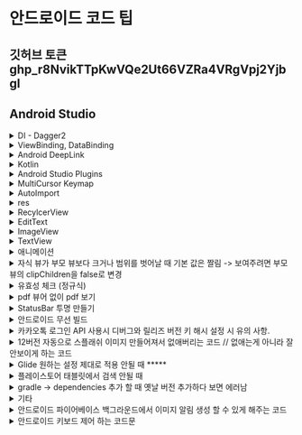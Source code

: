 # 안드로이드 코드 팁

## 깃허브 토큰 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

## Android Studio

<details>
<summary>DI - Dagger2</summary>

## https://kotlinworld.com/111

</details>

<details>
<summary>ViewBinding, DataBinding</summary>

### ViewBinding


## java

```java

Activity

public ActivityMainBinding binding;

@Override
    protected void onCreate(Bundle savedInstanceState) {
        super.onCreate(savedInstanceState);
        binding = ActivityMainBinding.inflate(getLayoutInflater());
        setContentView(binding.getRoot());
    }


Fragment

public FragmentMylistBinding binding;

@Nullable
    @Override
    public View onCreateView(@NonNull LayoutInflater inflater, @Nullable ViewGroup container, @Nullable Bundle savedInstanceState) {
        binding = FragmentMylistBinding.inflate(inflater);
//        return super.onCreateView(inflater, container, savedInstanceState);
        return binding.getRoot();
    }


Adapter

RecyclerPrditemBinding binding;

 @NonNull
    @Override
    public RecyclerView.ViewHolder onCreateViewHolder(@NonNull ViewGroup viewGroup, int i) {
        binding = RecyclerPrditemBinding.inflate(LayoutInflater.from(viewGroup.getContext()), viewGroup, false);
        return new likeViewHolder(binding);
    }


  class likeViewHolder extends RecyclerView.ViewHolder {

        RecyclerPrditemBinding binding;

        public likeViewHolder(@NonNull RecyclerPrditemBinding binding) {
            super(binding.getRoot());
            this.binding = binding;
        }
    }



@Override
    public void onBindViewHolder(@NonNull RecyclerView.ViewHolder viewHolder, @SuppressLint("RecyclerView") int position) {

        if (viewHolder instanceof categoryViewHolder) {

            /** viewBinding 이후에 onBindViewHolder에서 UI관련 작업할 때 유의사항 */

            binding = ((categoryViewHolder) viewHolder).binding; // 이 작업을 해주거나
            ((likeViewHolder) viewHolder).binding.getRoot().setBackgroundColor(context.getResources().getColor(R.color.category_select)); // 캐스팅을 한번 해줘야 잘 작동된다..

            

            }
        }

```

## kotlin

``` java

Activity 

private lateinit var binding: ActivityMainBinding

override fun onCreate(savedInstanceState: Bundle?) {
        super.onCreate(savedInstanceState)

        /** viewBinding*/
        binding = ActivityMainBinding.inflate(layoutInflater)
        setContentView(binding!!.root)

        Init()
    }

Fragment

    lateinit var binding: FragmentPrdlistBinding

 override fun onCreateView(
        inflater: LayoutInflater, container: ViewGroup?,
        savedInstanceState: Bundle?
    ): View? {

        binding = DataBindingUtil.inflate(inflater, R.layout.fragment_prdlist, container, false)

  return binding.root
    }


Adapter

 inner class MyViewHolder(private val binding: RecyclerMyitemBinding) :
        RecyclerView.ViewHolder(binding.root) {
        fun bind(mylike: MyLike) {
            binding.mylike = mylike

            Glide.with(context).load(currentList[position].PRODUCT_IMAGE)
                .placeholder(R.mipmap.ic_launcher).error(R.mipmap.ic_launcher)
                .diskCacheStrategy(DiskCacheStrategy.ALL).centerCrop().into(binding.img)

            myLikeRepository = context?.let { MyLikeRepository(it) }!!
            myViewModel = myLikeRepository?.let { MyViewModel.getInstance(myLikeRepository) }!!
        }

        init {
            binding.imgLike.setOnClickListener(View.OnClickListener { view ->
//                binding.root.setOnClickListener(View.OnClickListener { view ->
                L.d(" click : $position")
                CustomToast(position = position)
            })
        }
    }

    override fun onCreateViewHolder(parent: ViewGroup, viewType: Int): MyViewHolder {
//        return MyViewHolder(_root_ide_package_.com.ojt.sampleappkotlin.databinding.RecyclerMyitemBinding.inflate(LayoutInflater.from(parent.context),parent,false))
        val binding =
            RecyclerMyitemBinding.inflate(LayoutInflater.from(parent.context), parent, false)
        context = parent.context
        return MyViewHolder(binding)
    }

```
## DataBinding

### kotlin

```java

/** dataBinding*/

Activity

private lateinit var binding: ActivityMainBinding
lateinit var topLabelViewModel: ToplabelViewModel

    private fun Init() {
        binding = DataBindingUtil.setContentView(this, R.layout.activity_main)
        topLabelViewModel = ViewModelProvider(this).get(ToplabelViewModel::class.java)

        binding.topLabelViewModel = topLabelViewModel
        binding.lifecycleOwner = this
    }

class ToplabelViewModel : ViewModel() {

    protected val TAG = this.javaClass.simpleName

    val _titleTxt = MutableLiveData<String>()   //MutableLiveData : 값의 get/set 모두를 할 수 있다.
    val titleTxt : LiveData<String> get()=_titleTxt //LiveData : 값의 get()만을 할 수 있다.

    init {
        _titleTxt.setValue("상품 리스트")
    }

    fun TitleChange(str: String) {
        _titleTxt.setValue(str)
        //_titleTxt.value=str
        //MutableLiveData를 setValue 해주면 UI의 적용 됨.
        //setValue or value 는 동기처리 postValue()는 비동기처리
    }
}

Layout

최상단을 layout으로 감싼 후 데이터 선언

<?xml version="1.0" encoding="utf-8"?>
<layout xmlns:android="http://schemas.android.com/apk/res/android"
    xmlns:app="http://schemas.android.com/apk/res-auto"
    xmlns:tools="http://schemas.android.com/tools">

<data>

<import type="android.view.View" />
<import type="android.text.TextUtils" />

<variable
    name="topLabelViewModel"
    type="com.ojt.sampleappkotlin.viewmodel.ToplabelViewModel" />

<variable
    name="activity"
    type="com.danawa.estimate.kotlin.ui.activity.WriteActivity" />      //Activity도 등록하면 함수를 편하게 사용 가능하다.

</data>


<TextView
        android:id="@+id/txtTopLabel"
        android:layout_width="wrap_content"
        android:layout_height="wrap_content"
        android:text="@{topLabelViewModel.titleTxt}"
        android:textSize="30dp"
        app:layout_constraintEnd_toEndOf="parent"
        app:layout_constraintStart_toStartOf="parent"
        app:layout_constraintTop_toTopOf="parent" />


   <ImageView
            android:id="@+id/imgSearch"
            android:layout_width="20dp"
            android:layout_height="20dp"
            android:layout_marginEnd="15dp"
            android:src="@drawable/ic_search"
            android:visibility="@{topLabelViewModel.titleTxt.equalsIgnoreCase(`즐겨찾기`)==true?View.VISIBLE:View.GONE,default=gone}"
            app:layout_constraintBottom_toBottomOf="@+id/txtTopLabel"
            app:layout_constraintEnd_toEndOf="parent"
            app:layout_constraintTop_toTopOf="@+id/txtTopLabel" />


</layout>

RecyclerView
//Adapter 선언 후 @BindingAdapter 를 사용하면 xml에서 binding해줄 수 있다.

object MyBindingAdapter {
    @BindingAdapter("categoryItems")
    @JvmStatic
    fun categorySetItem(
        recyclerView: RecyclerView,
        categoryList: LiveData<ArrayList<Category>>
    ) {
        if (recyclerView.adapter == null) {
            val adapter = CategoryAdapter()
            recyclerView.adapter = adapter
        }

        categoryList?.let {
            val myAdapter = recyclerView.adapter as CategoryAdapter
//            Log.d("categorySetItem", it.value.toString())
            Log.d("categorySetItem", it.value?.size.toString())
            myAdapter.submitList(it.value)
            myAdapter.notifyDataSetChanged()
        }
    }

    @BindingAdapter("prdItems")
    @JvmStatic
    fun prdSetItems(recyclerView: RecyclerView, prdList: LiveData<ArrayList<Products>>) {
        if (recyclerView.adapter == null) {
            val adapter = ProductAdapter()
            recyclerView.adapter = adapter
        }

        prdList?.let {
            val myAdapter = recyclerView.adapter as ProductAdapter
//            Log.d("prdSetItems", it.value.toString())
            Log.d("prdSetItems", it.value?.size.toString())
            myAdapter.submitList(it.value)
            myAdapter.notifyDataSetChanged()
        }
    }


    @BindingAdapter("myItems")
    @JvmStatic
    fun mySetItem(recyclerView: RecyclerView, myList: LiveData<ArrayList<MyLike>>) {
        if (recyclerView.adapter == null) {
            val adapter = MyAdapter()
            recyclerView.adapter = adapter
        }

        myList?.let {
            val myAdapter = recyclerView.adapter as MyAdapter
//            Log.d("mySetItem", it.value.toString())
            Log.d("mySetItem", it.value?.size.toString())
            myAdapter.submitList(it.value)
            myAdapter.notifyDataSetChanged()
        }
    }


}




/** dataBinding*/

```

</details>

<details>
<summary>Android DeepLink </summary>

### 앱링크

1. Android Manifest추가
   
```java

    <activity>
    <intent-filter android:autoVerify="true">
        <action android:name="android.intent.action.VIEW" />
        <category android:name="android.intent.category.DEFAULT" />
        <category android:name="android.intent.category.BROWSABLE" />
        <!-- <data android:scheme="http" android:host="zzzwww3.dothome.co.kr" /> -->
        <!-- <data android:scheme="https" android:host="zzzwww3.dothome.co.kr" /> -->
        <data android:scheme="test_scheme" android:host="zzzwww3.dothome.co.kr" />
        // scheme에 http나 https로 해야 앱링크... 아직 성공한 적 없음 
    </intent-filter>
    </activity>
```

2. 서버 root 경로에 assetlinks.json 파일 추가

        [
        {
        "relation": ["delegate_permission/common.handle_all_urls"],
        "target": {
            "namespace": "android_app",
            "package_name": "com.sktelecom.Danawa.Main.admin",
            "sha256_cert_fingerprints": ["B8:44:D9:CD:3F:AA:BD:A9:88:45:68:55:E6:A1:62:37:F3:9B:C9:CD:3B:F2:40:74:9F:1D:07:75:B8:D2:AD:5E"]
                    }       
        }
        ]

    sha256 확인방법 
    1. https://singo112ok.tistory.com/49
    2. Android Studio Build -> Generate Signed Bundle or APK -> Keystore 생성 후 빌드 후 생성된 key.keystore 경로 이동 후 cmd에 keytool -list -v -keystore my-release-key.keystore

3. 웹 사이트 주소가 아닌 ```<a href="test_scheme://zzzwww3.dothome.co.kr"></a>```로 해야 작동함.


4. 안드로이드 11의 "패키지 공개 상태 변경사항 정리

    https://tech.buzzvil.com/blog/tech-blog-package-visibility-in-android-11/

</details>


<details>
<summary>Kotlin </summary>


### 코틀린의 모든 타입은 기본적으로 널이 될 수 없는 타입이다.


1. 세미콜론을 붙이지 않아도 된다.
2. 변수 선언시 파스칼, 카멜 표기법을 권장한다.
   
        파스칼 표기법 : ClassName
        카멜 표기법 : className

3. 변수 선언 방법

        var : 일반적으로 통용되는 변수. 언제든지 읽기 쓰기가 가능함.
        val : 선언시에만 초기화 가능. 중간에 값을 변경할 수 없음.
        ex) runtime시 변경되지 말아야 할 값은 안전하게 val로 선언하는 것이 좋다.
        변수는 선언 위치에 따라 두가지 이름으로 부른다.
        클래스에 선언된 변수 : Property(속성)
        이 외의 Scope 내에 선언된 변수 : Local Variable (로컬변수)

4. 자료형

```kotlin
fun main() {
    var intValue:Int = 1234
    var longValue:Long = 1234L //L을 붙여 더 큰 메모리를 사용하는 정수임을 표시
    var intValueByHex:Int = 0x1af //16진수
    var intValueByBin:Int = 0b //2진수 (binary 약자)
    //코틀린은 8진수 표기는 지원하지 않는다.
    
    var doubleValue:Double = 123.5 //실수는 소수점을 포함해 숫자를 쓰거나
    var doubleValueWithExp:Double = 123.5e10 //필요시 지수 표기법을 추가한다.
    var floatValue:Float = 123.5f //Float는 f를 붙인다.

    var charValue:Char = 'a'
    var koreanCharValue:Char = '가'
    var stringValue = "one line string test"
    var multiLineStringValue = """multiline
    string
    test"""
    
    var booleanValue:Boolean = true


    var a: Int = 54321
    var b: Long = a.toLong() //int를 long형으로 변환


    var intArr = arrayOf(1,2,3,4,5) //int 배열
    var nullArr = arrayOfNulls<Int>(5) //비어있는 5크기의 배열
    
    int Arr[2] = 8 //index2에 8값 할당

    var a = 1234 //int
    var b = 1234L //long
    
    var c = 12.45 //Double
    var d = 12.45f //float
    
    var e = 0xABCD //16진수
    var f = 0b0101010 //2진수
    
    var g = true //boolean
    var h = 'C' //Char

}

```

5. 함수

```kotlin

/** a,b,c를 더해서 나오는 값이 Int이므로 fun add(a: Int, b: Int, c:Int): Int 맨 마지막 반환형 Int 선언.
반환값이 없다면 생략해도 된다. */

fun main() {
	println(add(5, 6, 7))
}
 
fun add(a: Int, b: Int, c:Int): Int {
    return a + b + c
    //리턴 발생 시 함수 중간이더라도 함수 종료
}


```



###  물음표(?)의 사용

    코틀린은 널이 될 수 있는 타입을 명시적으로 지원한다.
    타입 옆에 물음표(?)를 표시한다.
    null이 들어올 수 있는 경우에 붙여줌
    var notNull:Int = null	//오류
    var notNull:Int? = null	//정상

### 느낌표 두개(!!)의 사용

    null값이 절대 들어오면 안되는 경우에 붙여줌
    NULL이 될 수 있는 타입의 변수이지만, 현재 NULL이 아님을 주장할 수 있다.
    느낌표 2개(!!)를 변수 뒤에 붙인다.
    이 표시를 통해 null이 될 수 없는 변수에 null이 될 수 있는 타입을 주입할 수 있다.
    var notNull:Int = 0		//기본값은 null허용x
    var okNull:Int? = 10	//null이 들어올 수 있음을 의미
    notNull = okNull!!		//ofNull은 null을 허용한 상태이기 때문에 !!로 처리해야 오류없이 실행됨
    //그러나 위의 코드에서 okNull에 null값이 들어가면 오류가 발생함

### ex)
    // var a:Int = null -> error
    var a:Int? = null 
    var b:Int? = 10
    // var c:Int = b  -> error 
    var c:Int = b!!

### 안전한 호출 연산자 ?.

    (?.)은 null 검사와 메서드 호출을 한 번의 연산으로 수행한다.
    foo?.bar()
    foo가 null이면 bar() 메서드 호출이 무시되고 null이 결과 값이 된다.
    foo가 null이 아니면 bar() 메서드를 정상 실행하고 결과값을 얻어온다.

### 엘비스 연산자 ?:

    null 대신 사용할 디폴트 값을 지정할 때 편리한 연산자
    fun foo(s: String?) {
        val t: String = s ?: ""
    }
    s가 null이면 ""(빈 문자열)을 t에 넣고
    s가 null이 아니면 t에 s를 넣는다.

### 안전한 캐스트 as?

    자바 타입 캐스트와 마찬가지로 대상 값을 as로 지정한 타입으로 바꿀 수 없다면 ClassCastException이 발생한다.
    그래서 자바에서는 보통 is를 통해 미리 as로 변환 가능한 타입인지 검사해 봄
    as? 연산자는 어떤 값을 지정한 타입으로 캐스트하고, 변환할 수 없으면 null을 반환한다.
    foo as? Type
    foo is Type이면 foo는 Type으로 변환하고
    foo !is Type이면 null을 반환한다.


### let 함수

    let 함수를 안전한 호출 연산자와 함께 사용하면 원하는 식을 평가해서 결과가 널인지 검사한 다음에 그 결과를 변수에 넣는 작업을 간단한 식을 사용해 한꺼번에 처리할 수 있다.

    fun sendEmailTo(email: String) {
        println("Sending email to $email")
    }

    fun main(args: Array<String>) {
        var email: String? = "yole@example.com"
    //    sendEmailTo(email) -> error
        email?.let { sendEmailTo(it) }
    }


### open 

    자바에서는 클래스에 final이 붙지 않으면 모두 다른 클래스에서 상속이 가능합니다.
    하지만 코틀린에서의 클래스와 메서드는 기본적으로 final입니다.
    따라서 어떤 클래스의 상속을 허용하려면 해당 클래스 앞에 open 변경자를 붙여야 합니다. 그와 더불어 오버라이드를 허용하고 싶은 메서드나 프로퍼티의 앞에도 open 변경자를 붙여야 합니다.

```kotlin 
abstract class Animal {

    // 추상 메서드는 반드시 override 해야 함
    abstract fun bark()

    // 이 메서드는 하위 클래스에서 선택적으로 override 할 수 있다. (하거나 안하거나 자유)
    open fun running() {
        println("animal running!")
    }
}

class Dog() : Animal() {

    override fun bark() {
        println("멍멍")
    }

    // 이 메서드는 override 하거나 하지 않거나 자유.
    override fun running() {
        println("dog's running!")
    }
}    
```

### 나중에 초기화할 프로퍼티

    코틀린에서 클래스 안의 널이 될 수 없는 프로퍼티를 생성자 안에서 초기화하지 않고 특별한 메서드 안에서 초기화할 수 없다. 
    코틀린에서는 일반적으로 생성자에서 모든 프로퍼티를 초기화해야 한다.
    게다가 프로퍼티 타입이 널이 될 수 없는 타입이라면 반드시 널이 아닌 값으로 그 포로퍼티를 초기화해야 한다. 
    그런 초기화 값을 제공할 수 없으면 널이 될 수 있는 타입을 사용할 수 밖에 없는데, 이러면 모든 접근에 대해 널 검사를 넣거나 !! 연산자를 써야한다.
    
    lateinit 변경자: 프로퍼티를 나중에 초기화
    나중에 초기화하는 프로퍼티는 항상 var여야 한다. 
    val 프로퍼티는 final 필드로 컴파일되며, 생성자 안에서 반드시 초기화해야 한다.

    널이 될 수 있는 타입 확장: isNullOrEmpty(), isNullOrBlank

    타입 파라미터의 널 가능성
    타입 파라미터 T를 클래스나 함수 안에서 타입 이름으로 사용하면 이름 끝에 물음표가 없더라도 T가 널이 될 수 있는 타입이다. 
    t가 널이 될 수 있으므로 안전한 호출(?.)을 써야만 한다.


### LiveData?

    LiveData는 RxJava와 같은 observable 형태로 사용하며, 안드로이드 Lifecycle에 따라 데이터를 관리한다.
    Activity, Fragment의 라이프 사이클을 따르기에 활동에 대한 처리를 알아서 관리해 준다.
    구글 문서를 참고하면 아래와 같은 장점을 확인할 수 있다.
    - LiveData는 observable 패턴을 사용하기에 데이터의 변화를 구독한 곳으로 통지하고, 업데이트한다.
    - 메모리 누수 없는 사용을 보장한다.
    - Lifecycle에 따라 LiveData의 이벤트를 제어한다.
    - 항상 최신 데이터를 유지한다.
    - 기기 회전이 일어나도 최신 데이터를 처리할 수 있도록 도와준다.(AAC-ViewModel과 함께 활용 시)
    - LiveData의 확장도 지원한다.

    MutableLiveData와 LiveData의 구분?
    MutableLiveData와 LiveData를 구분해서 사용하는 이유를 알아보자.

        MutableLiveData : 값의 get/set 모두를 할 수 있다.
        LiveData : 값의 get()만을 할 수 있다.


<img src="https://velog.velcdn.com/images%2Fsoyoung-dev%2Fpost%2Fe80b71be-be26-453d-a505-b7d2ee02bd3d%2Fimage.png" width="500px" height="300px">

   

    build.gradle -> android { 

    /*  viewBinding, dataBinding 같이 적용 불가 **/    
    buildFeatures {viewBinding = true}
    buildFeatures {dataBinding = true}

    }


    dataBinding -> dataclass package명 앞에 소문자 사용할 것 -> 대문자 에러남
    MVVM 패턴 적용
</details>

<details>
<summary>Android Studio Plugins </summary>

        CodeGlane
        이 플러그인은 코드 편집기 우측에 전체 미니맵을 표시해준다. 코드 편집기 사용을 용이하게 만들어주고 간편한 페이지 이동을 지원해주는 플러그인이다.

        Mario Progress Bar
        이 플러그인은 Android Studio 내의 모든 Progress Bar를 Mario Progress Bar 모양으로 바꿔준다.
        지루한 빌드와 인스톨 시간동안 Mario를 보면서 힐링하도록 하자.
        
        Stickode
        자동완성 도와주는 플러그인
</details>


<details>
<summary>MultiCursor Keymap </summary>

    Clone Caret Above
    Clone Caret Below
    Select All Occurrences
    Add Selection For Next Occurrence
    Unselect Occurrence
    단축키 생성해주면 가능

</details>

<details>
<summary>AutoImport </summary>
    Settings(Ctrl + Alt + S) -> Editor -> General -> Auto Import -> Java (Add unambiguous imports on the fly 체크)
</details>

<details>
<summary> res</summary>



```xml

<!-- style.xml 일괄 적용 -->

<?xml version="1.0" encoding="utf-8"?>
<resources>

    <!-- Custom font style 일괄적용 -->
    <style name="TextViewStyle" parent="@android:style/Widget.DeviceDefault.TextView">
        <item name="android:fontFamily">@font/applesdgothicneom</item>
    </style>

    <style name="ButtonStyle" parent="@android:style/Widget.DeviceDefault.Button.Borderless">
        <item name="android:fontFamily">@font/applesdgothicneoeb</item>
        <item name="android:textAllCaps">false</item>
    </style>

    <style name="EditTextStyle" parent="@android:style/Widget.DeviceDefault.EditText">
        <item name="android:fontFamily">@font/applesdgothicneom</item>
        <item name="android:textCursorDrawable">@color/MainText</item>
        <item name="android:textColor">@color/MainText</item>
        <item name="android:textColorHint">@color/disable</item>

    </style>

    <style name="RadioButtonStyle" parent="@android:style/Widget.DeviceDefault.CompoundButton.RadioButton">
        <item name="android:fontFamily">@font/applesdgothicneom</item>

    </style>

    <style name="CheckboxStyle" parent="@android:style/Widget.DeviceDefault.CompoundButton.CheckBox">
        <item name="android:fontFamily">@font/applesdgothicneom</item>

    </style>


</resources>



<!-- themes.xml -->


v31 부터 자동으로 스플래쉬 화면이 생성된다 -> 방지하기 위한 코드

<style>
 <!-- 자동 스플래쉬화면 막기 (눈속임) -->
        <item name="android:windowSplashScreenBackground">@color/white</item>
        <item name="android:windowSplashScreenAnimationDuration">10</item>
        <item name="android:windowSplashScreenAnimatedIcon">@drawable/drawable_none</item> // drawable resource file을 drawable_none 이름으로 생성하여 비워두면 된다.
</style>


View 커스텀 할 때 (CustomView)

attrs.xml 에 추가

<?xml version="1.0" encoding="utf-8"?>
<resources>
    <declare-styleable name="NewAttr">
        <attr name="strokeWidth" format="dimension" />
        <attr name="strokeColor" format="color" />
    </declare-styleable>
</resources>

xml 에 추가

  <CustomView
        android:layout_width="wrap_content"
        android:layout_height="wrap_content"
        app:strokeWidth="2dp"
        app:strokeColor="@android:color/black"/>

java 에 추가

public CustomView(@NonNull final Context context, @Nullable final AttributeSet attrs,
                  final int defStyleAttr) {
        super(context, attrs, defStyleAttr);
        initViews(context);
}


```

</details>


<details>
<summary>RecylcerView </summary>


```java 

// Aadapter 외부에서 ViewHolder 접근하기
((PrdAdapter.prdViewHolder) binding.prdRecycler.findViewHolderForAdapterPosition(position)).imgLike.setImageResource(R.drawable.star_on);
((ViewHolder) RecyclerView.findViewHolderForAdapterPosition(position)).접근하려는 View


//필터 적용한 리싸이클러뷰 만들기


public class LikeAdapter extends RecyclerView.Adapter implements Filterable {

    Context context;
    ArrayList<MyLike> likeList, filteredList; // 좋아요 리스트

    public LikeAdapter(ArrayList<MyLike> likeList, Context context) {
        this.likeList = likeList;
        this.filteredList = likeList;
        this.context = context;
    }

    @Override
    public Filter getFilter() {
        return new Filter() {
            @Override
            protected FilterResults performFiltering(CharSequence charSequence) {
                String charString = charSequence.toString();
                if (charString.isEmpty()) {
                    filteredList = likeList;
                } else {
                    ArrayList<MyLike> filteringList = new ArrayList<>();
                    for (MyLike name : likeList) {
                        if (name.getPRODUCT_TITLE().toLowerCase().contains(charString.toLowerCase())) { // charString이 좋아요 리스트의 상품 이름에 포함 될 때 
                            L.d("filter : " + charString.toLowerCase() + " // " + name.getPRODUCT_TITLE().toLowerCase());
                            filteringList.add(name);
                        }
                    }
                    filteredList = filteringList;
                }
                FilterResults filterResults = new FilterResults();
                filterResults.values = filteredList;
                return filterResults;
            }

            @Override
            protected void publishResults(CharSequence charSequence, FilterResults filterResults) {
                filteredList = (ArrayList<MyLike>) filterResults.values;
                notifyDataSetChanged();
                /** 좋아요 리스트가 있고 검색 할 때만 진동*/
                if (likeList.size() != 0) {
                    new FragmentMy().likeItemCheck(filteredList.size(), true);
                }
            }
        };
    }

    @Override
    public int getItemCount() {
        return filteredList.size();
    }

}

//화면에 보일 때 애니메이션 효과

@Override
  public void onViewAttachedToWindow(@NonNull RecyclerView.ViewHolder holder) {
      holder.itemView.setAnimation(new AnimationUtils().loadAnimation(context, R.anim.recycler_anim)); // 원하는 애니메이션 적용
      super.onViewAttachedToWindow(holder);
  }

//add item 할 때 
likeList.add(position,addObject); // 리스트에 특정 index에 Object 추가
myRecycler.getAdapter().notifyItemInserted(position);
myRecycler.getAdapter().notifyItemRangeChanged(position, likeList.size()); //notifyItemRangeChanged()안하면 뒤쪽 애들의 position이 업데이트 되지 않아서 밀리면서 꼬임
myRecycler.smoothScrollToPosition(position);
    
//kotlin MVVM databinding -> adapter(ListAdapter)에서 add item 할 때
val addList=currentList.toMutableList() // currentList 는 readOnly 직접적으로 수정하면 에러남.
addList.add(position,addObject)
submitList(addList) // mutableData를 submitList 해주면 notify알아서 해줌
//recyclerView scroll이 멈춰 있어서 추가 후 scroll 되게 해주는 코드
Handler().postDelayed({ // 딜레이 안주면 position이 0일 때 스크롤이 안되는 이슈 발생
    MyFragment.binding.myRecycler.smoothScrollToPosition(position)
}, 100)



// remove item 할 때 인덱스 에러 방지코드

likeList.remove(tempRemove); // 리스트에서 Object 지우기
myRecycler.getAdapter().notifyItemRemoved(position); // 지워진 인덱스 값
myRecycler.getAdapter().notifyItemRangeChanged(position, likeList.size());  //notifyItemRangeChanged()안하면 뒤쪽 애들의 position이 업데이트 되지 않아서 밀리면서 꼬임

//kotlin MVVM databinding -> adapter(ListAdapter)에서 remove item 할 때
val removeList=currentList.toMutableList() // currentList 는 readOnly 직접적으로 수정하면 에러남.
removeList.remove(tempRemove)
submitList(removeList) // mutableData를 submitList 해주면 notify알아서 해줌


// RecylcerView 모든 아이템이 그려진 후 

          ViewTreeObserver observer = recyclerView.getViewTreeObserver();
                        observer.addOnGlobalLayoutListener(new ViewTreeObserver.OnGlobalLayoutListener() {
                            @Override
                            public void onGlobalLayout() {
                                // 모든 아이템이 그려진 후의 시점에서 실행됩니다.

                                new Handler().postDelayed(new Runnable() {
                                    @Override
                                    public void run() {
                                        progressBar.setVisibility(View.GONE);
                                    }
                                }, 0);
                                // 이벤트 리스너를 해제합니다.
                                observer.removeOnGlobalLayoutListener(this);
                            }
                        });


// 리싸이클러뷰 화면 높이만큼 미리 생성 후 캐싱처리

    //   리싸이클러뷰 init 붙여줄때 추가해줄 것
      LinearLayoutManager lm = new LinearLayoutManager(getActivity()) {
            @Override
            protected int getExtraLayoutSpace(RecyclerView.State state) {
                return getResources().getDisplayMetrics().heightPixels;
            }
        };
        recyclerMain.setLayoutManager(lm);
        recyclerMain.setItemViewCacheSize(20);


// recyclerview 첫 아이템, 마지막 아이템만 패딩 줄때 recyclerview 자체에 top,bottom padding 주고 android:clipToPadding="false" 하면 깔끔.


//리싸이클러뷰 선택한 아이템만 색상 다르게
    // 초기값    selectedPosition = -1 설정 
    public void onBindViewHolder(@NonNull RecyclerView.ViewHolder holder, int position) { 안에 사용할 것

    // 선택 항목 강조
    if(selectedPosition == position) { //선택 사항
        GradientDrawable shape = new GradientDrawable();
        shape.setCornerRadius(10);
        shape.setColor(Color.parseColor(clientOptionList.get("BG_COLOR")));
        shape.setStroke(2, Color.parseColor(clientOptionList.get("BOTTOM_COLOR")));
        holder.itemView.setBackground(shape);
        GradientDrawable Rshape = new GradientDrawable();
        Rshape.setCornerRadius(50);
        Rshape.setColor(Color.parseColor(clientOptionList.get("BOTTOM_COLOR")));
        ((BookViewHolder) holder).num.setBackground(Rshape);
        ((BookViewHolder) holder).title.setTextColor(Color.parseColor(clientOptionList.get("BOTTOM_COLOR")));
        ((BookViewHolder) holder).content.setTextColor(Color.parseColor(clientOptionList.get("BOTTOM_COLOR")));
    } else {  //선택 안된것
        GradientDrawable shape = new GradientDrawable();
        //shape.setCornerRadius(holder.itemView.getWidth()/2);
        shape.setCornerRadius(10);
        shape.setColor(Color.parseColor(clientOptionList.get("BG_COLOR")));
        shape.setStroke(2, Color.parseColor(grayBorderColor));
        holder.itemView.setBackground(shape);
        GradientDrawable Rshape = new GradientDrawable();
        //shape.setCornerRadius(holder.itemView.getWidth()/2);
        Rshape.setCornerRadius(50);
        Rshape.setColor(Color.parseColor(grayBorderColor));
        ((BookViewHolder) holder).num.setTextColor(Color.parseColor(clientOptionList.get("BG_COLOR")));
        ((BookViewHolder) holder).num.setBackground(Rshape);
        ((BookViewHolder) holder).title.setTextColor(Color.parseColor(grayTxtColor));
        ((BookViewHolder) holder).content.setTextColor(Color.parseColor(grayTxtColor));
    }


    holder.itemView.setOnClickListener(new View.OnClickListener() {
        @Override
        public void onClick(View v) {
            selectedPosition = position;
            notifyDataSetChanged();
        }
    });
    }



// RecyclerView 에서 좌우 스크롤 할때마다 Indicator 이미지 수정

    detailRecycler.setOnScrollChangeListener(new View.OnScrollChangeListener() {
    @Override
    public void onScrollChange(View v, int scrollX, int scrollY, int oldScrollX, int oldScrollY) {
        //int idx = (int) ((detailRecycler.getScrollX()- pageWidth / 3) / pageWidth + 1);
        //detailRecycler.offsetChildrenHorizontal()
        float pageWidth = detailRecycler.getWidth();
        int idx = (int) ((detailRecycler.computeHorizontalScrollOffset() - pageWidth / 3) / pageWidth + 1);
        int position = (int) idx;
        for (int i = 0; i < DetailActivity.circleIndicatorWrap.getChildCount(); i++) {
            if (i == position) {
                if (DetailActivity.circleIndicatorWrap.getChildAt(i) instanceof ImageView) {
                    ((ImageView) DetailActivity.circleIndicatorWrap.getChildAt(i)).setImageDrawable((changeDrawableColor(getApplicationContext(), R.drawable.selected_dot, MainActivity.clientOptionList.get("POINT_COLOR"))));
                }
            } else {
                ((ImageView) DetailActivity.circleIndicatorWrap.getChildAt(i)).setImageDrawable((changeDrawableColor(getApplicationContext(), R.drawable.default_dot, MainActivity.clientOptionList.get("POINT_COLOR"))));
            }
        }

        Log.d("scroll", "position  " + position + " // " + scrollX + " // " + pageWidth);
    }
    });



```



</details>


<details>
<summary>EditText</summary>

```java



// EditText MaxLength, MaxLines 강제로 적용해주는 코드 
// 안드로이드 EditText에서 적용해주는 maxLines는 2줄이면 최대 2줄로만 보이고 여러줄을 작성할 수 있음 -> 2줄 넘어가면 스크롤 

    //editText.addTextChangedListener(new MaxLengthAndMaxLinesTextWatcher(14, 2, editText));
    public class MaxLengthAndMaxLinesTextWatcher implements TextWatcher {
        private int maxLength;
        private int maxLines, preIndex;
        private EditText editText;
        private String prevalue;

        public MaxLengthAndMaxLinesTextWatcher(int maxLength, int maxLines, EditText editText) {
            this.maxLength = maxLength;
            this.maxLines = maxLines;
            this.editText = editText;
        }

        @Override
        public void beforeTextChanged(CharSequence s, int start, int count, int after) {
            prevalue = s.toString();
            preIndex = editText.getSelectionStart() - 1;
        }

        @Override
        public void onTextChanged(CharSequence s, int start, int before, int count) {
        }

        @Override
        public void afterTextChanged(Editable s) {
            try {
                if (s.length() > maxLength || editText.getLineCount() > maxLines) {
                    editText.setText(prevalue);
                    editText.setSelection(preIndex);
                }
            } catch (Exception e) {
                Log.e(TAG, "afterTextChanged: " + e.toString());
            }

        }
    }




// EditText 생년월일, 핸드폰 번호, 주민번호 등등 자동으로 - , / 입력해주는 코드 

import android.text.Editable;
import android.text.TextWatcher;
import android.widget.EditText;

public abstract class CustomTextWatcher {

    /* 사용법
     new CustomTextWatcher(EditText, 중간에 들어갈 텍스트 String ,들어가야할 인덱스 new int[]{4, 7}) {
            @Override
            protected void customBeforeTextChanged(CharSequence s, int start, int count, int after) {

            }

            @Override
            protected void customOnTextChanged(CharSequence s, int start, int before, int count) {

            }

            @Override
            protected void customAfterTextChanged(Editable s) {
                ValueCheck(BaseActivity.common.isValidBirth(s.toString().replace(splitString, "")));
            }
        };
    */

    public CustomTextWatcher(EditText editText, String splitString, int[] splitIndex) {
        editText.addTextChangedListener(new TextWatcher() {
            private int _beforeLenght = 0;
            private int _afterLenght = 0;

            @Override
            public void beforeTextChanged(CharSequence s, int start, int count, int after) {
                // 텍스트 변경 전
                // s: 기존 문자열, start: 커서 시작 위치, count: 변경 대상 문자 수, after: 변경 후 문자 수
                _beforeLenght = s.length();
                customBeforeTextChanged(s, start, count, after);
            }

            @Override
            public void onTextChanged(CharSequence s, int start, int before, int count) {
                // 텍스트 변경 시
                // s: 변경된 문자열, start: 커서 시작 위치, before: 변경 대상 문자 수, count: 변경 후 문자 수
                if (s.length() <= 0) {
//                    Log.d("addTextChangedListener", "onTextChanged: Intput text is wrong (Type : Length)");
                    return;
                }

                char inputChar = s.charAt(s.length() - 1);
                if (inputChar != splitString.charAt(0) && (inputChar < '0' || inputChar > '9')) {
                    editText.getText().delete(s.length() - 1, s.length());
//                    Log.d("addTextChangedListener", "onTextChanged: Intput text is wrong (Type : Number)");
                    return;
                }

                _afterLenght = s.length();

                // 삭제 중
                if (_beforeLenght > _afterLenght) {
                    // 삭제 중에 마지막에 splitString 자동으로 지우기
                    if (s.toString().endsWith(splitString)) {
                        editText.setText(s.toString().substring(0, s.length() - 1));
                    }
                }
                // 입력 중
                else if (_beforeLenght < _afterLenght) {
                    for (int i = 0; i < splitIndex.length; i++) {
                        if (_afterLenght == splitIndex[i]) {
                            editText.setText(s.toString().subSequence(0, splitIndex[i]) + splitString + s.toString().substring(splitIndex[i], s.length()));
                        }
                    }
                }
                // 삭제 후 재입력
                for (int i = 0; i < splitIndex.length; i++) {
                    if (start == splitIndex[i] && count == 1) {
                        editText.setText(s.toString().subSequence(0, splitIndex[i]) + splitString + s.toString().substring(splitIndex[i], s.length()));
                    }
                }

                editText.setSelection(editText.length());

                customOnTextChanged(s, start, before, count);
            }

            @Override
            public void afterTextChanged(Editable s) {
                // 텍스트 변경 후
                // s: 변경된 문자열
                customAfterTextChanged(s);
            }
        });
    }
    protected abstract void customBeforeTextChanged(CharSequence s, int start, int count, int after);

    protected abstract void customOnTextChanged(CharSequence s, int start, int before, int count);

    protected abstract void customAfterTextChanged(Editable s);


}





// EditText Enter키 감지 
editTxt.setImeOptions(EditorInfo.IME_ACTION_DONE);
editTxt.setRawInputType(InputType.TYPE_CLASS_TEXT);

editTxt.setOnEditorActionListener(new TextView.OnEditorActionListener() {
            @Override
            public boolean onEditorAction(TextView v, int actionId, KeyEvent event) {
                if (actionId == EditorInfo.IME_ACTION_DONE) {
                    //엔터 입력시 실행 코드
                    txt2_1.performClick();
                }
                return false;
            }
        });
        
// EditText 여러줄 사용, 엔터 막기

    editTxt.setImeOptions(EditorInfo.IME_ACTION_NONE);
    editTxt.setRawInputType(InputType.TYPE_CLASS_TEXT);

    editTxt.setOnKeyListener(new View.OnKeyListener() {
    @Override
    public boolean onKey(View v, int keyCode, KeyEvent event) {
        Log.d(TAG,"enter1 "+keyCode+" // "+event.toString());
        if ((event.getAction() == KeyEvent.ACTION_DOWN) && keyCode == KeyEvent.KEYCODE_ENTER) {
            //엔터 입력시 실행 코드
            Log.d(TAG,"enter1 in22222");
            return true;
        }
        return false;
    }
    });


// EditText 키보드 올라올때 맨 밑에 화면에서 EditText 짤릴 때 

    editPrdDesc.setOnFocusChangeListener(new View.OnFocusChangeListener() {
            @Override
            public void onFocusChange(View view, boolean bool) {
                if(bool){
                    scrollWrap.setPadding(0,0,0,(int)new Common().DpToPx(300,mContext)); //EditText 높이가 300dp
                    scrollWrap.smoothScrollTo(0,scrollWrap.getHeight());
                    Log.d(TAG,bool+" // in"+scrollWrap.getPaddingBottom());
                }else{
                    scrollWrap.setPadding(0,0,0,0);
                    Log.d(TAG,bool+" // in"+scrollWrap.getPaddingBottom());
                }
            }
        });
    // 포커스 들어갈 때 상위 스크롤 뷰에 바텀 패딩주고 포커스 나올 때 없애기.


//EditText 사용중 다른 곳이 눌렸을때 키보드 내리기
    @Override
    public boolean dispatchTouchEvent(MotionEvent ev) {
        View focusView = getCurrentFocus();
        if (focusView != null) {
            Rect rect = new Rect();
            focusView.getGlobalVisibleRect(rect);
            int x = (int) ev.getX(), y = (int) ev.getY();
            if (!rect.contains(x, y)) {
                InputMethodManager imm = (InputMethodManager) getSystemService(INPUT_METHOD_SERVICE);
                if (imm != null)
                    imm.hideSoftInputFromWindow(focusView.getWindowToken(), 0);
                focusView.clearFocus();
            }
        }
        return super.dispatchTouchEvent(ev);
    }



```

</details>


<details>
<summary>ImageView </summary>


### 이미지 테스트 url -> https://picsum.photos/200/300?random=인덱스

```java

// ImageView 선택 된 아이템 outline
int tempStroke = (int) common.DpToPx(3, mContext);
if (deleteArray.contains(position)) {
//선택 됨
    GradientDrawable shape = new GradientDrawable();
    shape.setStroke(tempStroke, mContext.getResources().getColor(R.color.point_color));
    ((DataViewHolder) holder).itemView.setForeground(shape);
} else {
//선택 안 됨
    ((DataViewHolder) holder).itemView.setForeground(null);
}

//이미지 색깔 바꿔주는 코드문
  
    public Drawable changeDrawableColor(Context context, int drawable, String newColor) {
    Drawable mDrawable = ContextCompat.getDrawable(context, drawable);
    mDrawable.setColorFilter(new
            PorterDuffColorFilter(Color.parseColor(newColor), PorterDuff.Mode.SRC_IN));
    return mDrawable;
    }

//Glide 
Glide.with(context).load(URL).placeholder(R.mipmap.ic_launcher).error(R.mipmap.ic_launcher).diskCacheStrategy(DiskCacheStrategy.ALL).centerCrop().into(VIEW);
 


```

</details>

<details>
<summary>TextView </summary>

```java


// 글자 색상,사이즈 중복으로 바꾸기

String tempString = "바꾸고 싶은 텍스트";
SpannableString span = SpannableString.valueOf(tempString);
span.setSpan(new RelativeSizeSpan(.9f), 0, 3, Spanned.SPAN_EXCLUSIVE_EXCLUSIVE); // 원래 적용 되있던 코드에서 90% 크기
span.setSpan(new ForegroundColorSpan(activity.getResources().getColor(R.color.point_color)), 4, tempString.length(), Spanned.SPAN_EXCLUSIVE_EXCLUSIVE); // 색상 바꾸기
txtView.setText(span);


// TextView String Shadow 주기
textView.setShadowLayer(1.5f, 0, 0, Color.parseColor("#99000000"));

안드로이드 텍스트 뷰(TextView)는 화면 끝에 위치할 단어가 길어져 더이상 표시할 수 없으면 그 단어를 자동으로 다음 줄로 줄바꿈합니다.<br/>이런 현상을 Word wrap 또는 line wrap라고 불립니다.하지만 자동으로 줄바꿈 되어 보이지 않았으면 하는경우 다음과 같이 코드를 작성합니다.

      myString.replace(" ", "\u00A0");
   
모든 공백을 \u00A0으로 바꾸어 주는데요, u00A0은 No-break space 기호로, 스페이스로 보여지지만 워드 분리를 하지 않기 위한 용도로 사용됩니다.

```

</details>

<details>
<summary>애니메이션</summary>


```java 


안드로이드 애니메이션 사용할 때
    
    반복문에서 사용하면 애니메이션은 무조건 new 생성자로 만들어줄 것..
    하나의 객체를 생성해서 여러 번 사용하려 하면 불규칙적인 에러가 많이 나온다...
    fadeIn =new AlphaAnimation(0, 1);
    fadeOut =new AlphaAnimation(1, 0);
    scaleUp =new ScaleAnimation(0.5f, 1f, 0.5f, 1f, Animation.RELATIVE_TO_SELF, 0.5f, Animation.RELATIVE_TO_SELF, 0.5f);
    scaleDown =new ScaleAnimation(1f, 0.5f, 1f, 0.5f, Animation.RELATIVE_TO_SELF, 0.5f, Animation.RELATIVE_TO_SELF, 0.5f);


애니메이션 예시

    ScaleAnimation scaleUp = new ScaleAnimation(1, 1.1f, 1, 1.1f, Animation.RELATIVE_TO_SELF, 0.5f, Animation.RELATIVE_TO_SELF, 0.5f);
    ScaleAnimation scaleDown = new ScaleAnimation(1.1f, 1, 1.1f, 1, Animation.RELATIVE_TO_SELF, 0.5f, Animation.RELATIVE_TO_SELF, 0.5f);

    scaleUp.setDuration(300);
    scaleUp.setStartOffset(300);
    ((PlayerViewHolder) holder).itemView.startAnimation(scaleUp);
    scaleDown.setDuration(300);
    scaleUp.setAnimationListener(new Animation.AnimationListener() {
    @Override
    public void onAnimationStart(Animation animation) {

    }

    @Override
    public void onAnimationEnd(Animation animation) {
        ((PlayerViewHolder) holder).itemView.startAnimation(scaleDown);
    }

    @Override
    public void onAnimationRepeat(Animation animation) {

    }
    });

애니메이션 여러개 동시에 사용하기

    AnimationSet set = new AnimationSet(true);
    Animation up = new TranslateAnimation(0, 0, ((PlayerViewHolder) holder).itemView.getHeight(),0);
    up.setDuration(500);
    set.addAnimation(up);
    Animation fade = new AlphaAnimation(0f, 1.0f);
    fade.setDuration(1000);
    set.setStartOffset(150);
    set.addAnimation(fade);

    ((PlayerViewHolder) holder).title.startAnimation(set);
    ((PlayerViewHolder) holder).subTitle.startAnimation(set);
    


ValueAnimator를 사용하여 View 높이 부드럽게 조절

ValueAnimator animator = ValueAnimator.ofInt(View.getHeight(), targetViewHeight);
animator.addUpdateListener(animation -> {
    int animatedValue = (int) animation.getAnimatedValue();
    ConstraintLayout.LayoutParams params = (ConstraintLayout.LayoutParams) View.getLayoutParams();
    params.height = animatedValue;
    MainActivity.binding.webView.setLayoutParams(params);
});
animator.setDuration(0); // 빠른 업데이트를 위해 애니메이션 시간을 0으로 설정
animator.start();
                            


```

</details>

 <details>
<summary>자식 뷰가 부모 뷰보다 크거나 범위를 벗어날 때 기본 값은 짤림 -> 보여주려면 부모 뷰의 clipChildren을 false로 변경 </summary>

```java
//모든 뷰의 setClipChildren를 변경
public void setAllParentsClip(View v) {
        while (v.getParent() != null && v.getParent() instanceof ViewGroup) {
            ViewGroup viewGroup = (ViewGroup) v.getParent();
            viewGroup.setClipChildren(false);
            viewGroup.setClipToPadding(false);
            v = viewGroup;
        }
}
```

</details>


<details>
<summary>유효성 체크 (정규식) </summary>

```java

  public static final String pattern0 = "^(?=.*[A-Z])(?=.*[a-z])(?=.*[0-9])(?=.*[$@$!%*#?&])[A-Za-z[0-9]$@$!%*#?&]{8,32}$"; // 영어 소문자, 영어 대문자, 숫자, 특수문자
    public static final String pattern1 = "^(?=.*[A-Za-z])(?=.*[0-9])(?=.*[$@$!%*#?&])[A-Za-z[0-9]$@$!%*#?&]{8,32}$"; // 영문, 숫자, 특수문자
    public static final String pattern2 = "^[A-Za-z[0-9]]{10,20}$"; // 영문, 숫자
    public static final String pattern3 = "^[[0-9]$@$!%*#?&]{10,20}$"; //영문, 특수문자
    public static final String pattern4 = "^[[A-Za-z]$@$!%*#?&]{10,20}$"; // 특수문자, 숫자
    public static final String pattern5 = "^(19[0-9][0-9]|20\\d{2})(0[0-9]|1[0-2])(0[1-9]|[1-2][0-9]|3[0-1])$"; // 생년월일 8자리
    Matcher match;


    public boolean isValidEmail(String email) {
        boolean err = false;
        String regex = "^[_a-z0-9-]+(.[_a-z0-9-]+)*@(?:\\w+\\.)+\\w+$";
        Pattern p = Pattern.compile(regex);
        Matcher m = p.matcher(email);
        if (m.matches()) {
            err = true;
        }
        return err;
    }

    public boolean isValidBirth(String birth) {
        boolean err = false;
        match = Pattern.compile(pattern5).matcher(birth);
        if (match.find()) {
            err = true;
        }
        return err;
    }

    public boolean pwdRegularExpressionChk(String newPwd) {
        boolean chk = false;
        // 특수문자, 영어 소문자,영어 대문자, 숫자 조합 (8~32 자리)
        match = Pattern.compile(pattern0).matcher(newPwd);
        if (match.find()) {
            chk = true;
        }
        return chk;

       /* // 특수문자, 영문, 숫자 조합 (8~32 자리)
        match = Pattern.compile(pattern1).matcher(newPwd);
        if (match.find()) {
            chk = true;
        }
        return chk;*/

       /* // 영문, 숫자 (10~20 자리)
        match = Pattern.compile(pattern2).matcher(newPwd);
        if(match.find()) {
            chk = true;
        }
        // 영문, 특수문자 (10~20 자리)
        match = Pattern.compile(pattern3).matcher(newPwd);
        if(match.find()) {
            chk = true;
        }
        // 특수문자, 숫자 (10~20 자리)
        match = Pattern.compile(pattern4).matcher(newPwd);
        if(match.find()) {
            chk = true;
        }*/
    }


```

</details>

<details>
<summary>pdf 뷰어 없이 pdf 보기 </summary>
    pdfUrl앞에 -> "http://docs.google.com/gview?embedded=true&url=" 추가 해줄 것.
    "http://docs.google.com/gview?embedded=true&url=" + pdfUrl
</details>



<details>
<summary>StatusBar 투명 만들기 </summary>
   theme.xml에 
    <item name="android:windowTranslucentStatus">true</item>
    <item name="android:windowTranslucentNavigation">true</item>
    추가 후
    
    Activity에
    // In Activity's onCreate() for instance
        if (Build.VERSION.SDK_INT >= Build.VERSION_CODES.KITKAT) {
            Window w = getWindow();
            w.setFlags(WindowManager.LayoutParams.FLAG_LAYOUT_NO_LIMITS, WindowManager.LayoutParams.FLAG_LAYOUT_NO_LIMITS);
        }
    추가 하기
</details>


<details>
<summary>안드로이드 무선 빌드 </summary>

안드로이드 11이상 버전에서 무선빌드 가능 
    Sdk경로\platform-tools
    C:\Users\user\AppData\Local\Android\Sdk\platform-tools 에서 cmd 키고 
    adb devices 연결된 기기 확인
    adb tcpip 5555 5555포트 개방
    adb connect xxx.xxx.xxx.xxx(ip 주소):5555 //연결
    adb disconnect xxx.xxx.xxx.xxx(ip 주소):5555 //해제
    
    오류 날 때
    adb kill-server
    adb usb
    adb tcpip ... 다시 실행

</details>   
 

<details>
<summary>카카오톡 로그인 API 사용시 디버그와 릴리즈 버전 키 해시 설정 시 유의 사항. </summary>
 *프로가드 사용시*
    proguard 에
    -keep class com.kakao.sdk.**.model.* { <fields>; }
    -keep class * extends com.google.gson.TypeAdapter
    꼭 추가해줄 것.... 이거 안하면 릴리즈 버전에서 로그인 절대 안됨.............................
    

</details>
 


<details>
<summary>12버전 자동으로 스플래쉬 이미지 만들어져서 없애버리는 코드 // 없애는게 아니라 잘 안보이게 하는 코드 </summary>

  themes.xml
    
    <item name="android:windowSplashScreenBackground">@color/white</item>
    <item name="android:windowSplashScreenAnimationDuration">10</item> 
    <item name="android:windowSplashScreenAnimatedIcon">@drawable/drawable_none</item> //drawable_none 빈 drawable 만들어주기
    
</details>
    


<details>
<summary>Glide 원하는 설정 제대로 적용 안될 때 ***** </summary>

  센터크롭 후에 모서리 12  * 순서대로 적용 *
    MultiTransformation multiOption = new MultiTransformation( new CenterCrop(), new RoundedCorners(12) );
    Glide.with(CommunityWriteActivity.this).load(result.getData().getData()).apply(RequestOptions.bitmapTransform(multiOption)).into(imgPicture);
                       
</details>


   
<details>
<summary>플레이스토어 태블릿에서 검색 안될 때 </summary>

    모든 퍼미션들에게 android:required="false" 걸어주기
    <uses-feature android:name="android.hardware.faketouch" android:required="false" />
    <uses-feature android:name="android.hardware.screen.portrait" android:required="false" />
    <uses-feature android:name="android.hardware.telephony" android:required="false" />
    등등 권한 설정에서 false를 걸어줘야 한다. (플레이스토어 출시 개요에서 App Bundle 세부정보보면 확인 가능.)

</details>


  
<details>
<summary>gradle -> dependencies 추가 할 때 옛날 버전 추가하다 보면 에러남 </summary>

      defaultConfig {
            multiDexEnabled true //이거 추가해줄 것
            }
</details>

<details>
<summary>기타</summary>

    프래그먼트 여러개 사용 시 -> replace 대신에 show(), hide() 사용으로 속도 향상 시킬것.
    
    버튼에 그림자 자동으로 들어간거 없애기 xml Button에 style="?android:attr/borderlessButtonStyle" 추가
    
    안드로이드 29 버전 이상 부터는 파일 읽고 쓸때 권한 허용도 하고 이것도 무조건 해줘야 한다... 
    AndroidManifest.xml -> application에 추가 android:requestLegacyExternalStorage="true"  
    
    styles.xml 안에 선언 
    <item name="android:forceDarkAllowed" tools:targetApi="q">false</item> // 다크모드 강제 무시 해주는 코드! 
    setRequestedOrientation(ActivityInfo.SCREEN_ORIENTATION_PORTRAIT);//세로모드고정 MainActivity 안에 설정

```java

//클립보드 사용 코드

    ClipboardManager clipboardManager = (ClipboardManager) getSystemService(CLIPBOARD_SERVICE);
    temp = editTxt.getText().toString().trim();
    Log.d(TAG, "temp before : " + temp);
    int ascii = '\n';
    System.out.println("ASCII Numeric Value: " + ascii);
    temp = temp.replaceAll("\n", "\u2800\n"); // 공백을 공간 차지하는 문자로 바꿔주는  코드문 
    
    ClipData clipData = ClipData.newPlainText("CODE", temp); //클립보드에 ID라는 이름표로 id 값을 복사하여 저장
    clipboardManager.setPrimaryClip(clipData);


//상태바 Status바 색깔 바꾸는 코드문

    View view = getWindow().getDecorView();
    if (Build.VERSION.SDK_INT >= Build.VERSION_CODES.M) {
    if (view != null) {
        // 23 버전 이상일 때 상태바 하얀 색상에 회색 아이콘 색상을 설정
        view.setSystemUiVisibility(View.SYSTEM_UI_FLAG_LIGHT_STATUS_BAR);
        getWindow().setStatusBarColor(Color.rgb(Integer.parseInt(textColortemp[0]), Integer.parseInt(textColortemp[1]), Integer.parseInt(textColortemp[2])));
    }
    }else if (Build.VERSION.SDK_INT >= 21) {
    // 21 버전 이상일 때
    getWindow().setStatusBarColor(Color.rgb(Integer.parseInt(textColortemp[0]), Integer.parseInt(textColortemp[1]), Integer.parseInt(textColortemp[2])));
    }
                    
// 상태바 없애는 코드문  **setContentView 전에 넣을 것.** 

    getWindow().setFlags(WindowManager.LayoutParams.FLAG_FULLSCREEN,WindowManager.LayoutParams.FLAG_FULLSCREEN);

                    
 //모든 뷰 가져와서 내가 원하는 뷰 있는지 확인하는 코드
 
    ArrayList<View> AllView = getAllChildren(listWrap);

    for(int j=0;j<AllView.size();j++){
        if(AllView.get(j) instanceof TextView){ //모든 뷰에서 텍스트 뷰이면 애니메이션 실행
            Animation animLeftSlide = AnimationUtils.loadAnimation(getApplicationContext(), R.anim.anim_slide_in_right);
            AllView.get(j).startAnimation(animLeftSlide);
        }
    }
 
    private ArrayList<View> getAllChildren(View v) {

    if (!(v instanceof ViewGroup)) {
        ArrayList<View> viewArrayList = new ArrayList<View>();
        viewArrayList.add(v);
        return viewArrayList;
    }

    ArrayList<View> result = new ArrayList<View>();

    ViewGroup vg = (ViewGroup) v;
    for (int i = 0; i < vg.getChildCount(); i++) {

        View child = vg.getChildAt(i);

        ArrayList<View> viewArrayList = new ArrayList<View>();
        viewArrayList.add(v);
        viewArrayList.addAll(getAllChildren(child));

        result.addAll(viewArrayList);
    }
    return result;
    }

 
  
  //btnNext getWidth(), getHeight() 가 0값을 가져올때 뷰가 생성되는걸 기다렸다 가져오는 코드 + 프로그램으로 radius 적용 라운드 처리 

    btnNext.getViewTreeObserver().addOnGlobalLayoutListener(new ViewTreeObserver.OnGlobalLayoutListener() {
        @Override
        public void onGlobalLayout() {
            btnNext.getViewTreeObserver().removeOnGlobalLayoutListener(this);
            GradientDrawable shape = new GradientDrawable();
            Log.d("shape",btnNext.getWidth()+" // "+btnNext.getHeight());
            shape.setCornerRadius(btnNext.getWidth());
            shape.setColor(Color.parseColor(clientOptionList.get("POINT_COLOR")));
            btnNext.setBackground(shape);
            btnNext.setTextColor(Color.parseColor(clientOptionList.get("BG_COLOR")));
        }
    });
    

```

</details>

<details>
<summary>안드로이드 파이어베이스 백그라운드에서 이미지 알림 생성 할 수 있게 해주는 코드 </summary>


### data 로만 받아야함 notification 정보 들어가면 죽음

```java


    try {
        String message = remoteMessage.getData().get("msg");
        String mediaUrl = remoteMessage.getData().get("mediaUrl");

        PendingIntent pendingIntent = PendingIntent.getActivity((Context) this, 0, new Intent(getApplicationContext(), MainActivity.class), PendingIntent.FLAG_UPDATE_CURRENT);
        final String CHANNEL_ID = "LAPPALND_ID";
        NotificationManager mManager = (NotificationManager) getSystemService(Context.NOTIFICATION_SERVICE);
        if (Build.VERSION.SDK_INT >= Build.VERSION_CODES.O) {
            final String CHANNEL_NAME = "LAPPALND";
            final String CHANNEL_DESCRIPTION = "LAPPALND CHANNEL";
            final int importance = NotificationManager.IMPORTANCE_HIGH;

            // add in API level 26
            NotificationChannel mChannel = new NotificationChannel(CHANNEL_ID, CHANNEL_NAME, importance);
            mChannel.setDescription(CHANNEL_DESCRIPTION);
            mChannel.enableLights(true);
            mChannel.enableVibration(true);
            mChannel.setVibrationPattern(new long[]{100, 200, 100, 200});
            mChannel.setLockscreenVisibility(Notification.VISIBILITY_PRIVATE);
            mManager.createNotificationChannel(mChannel);
        }

        NotificationCompat.Builder builder = new NotificationCompat.Builder(this, CHANNEL_ID);
        builder.setSmallIcon(R.mipmap.lappland_icon_round);
        builder.setAutoCancel(true);
        builder.setDefaults(Notification.DEFAULT_ALL);
        builder.setWhen(System.currentTimeMillis());
        builder.setSmallIcon(R.mipmap.lappland_icon_round);
        //builder.setContentTitle(title);
        builder.setContentText(message);
        if (!TextUtils.isEmpty(mediaUrl)) {
            Bitmap bit = null;
            try {
                bit = BitmapFactory.decodeStream((InputStream) new URL(mediaUrl).getContent());
            } catch (Exception e) {
            }
            builder.setLargeIcon(bit);

        }
        builder.setContentIntent(pendingIntent);
        builder.setStyle(new NotificationCompat.BigTextStyle().bigText(message));
        //builder.setStyle(new NotificationCompat.BigPictureStyle().bigPicture(bit));
        mManager.notify((int) (System.currentTimeMillis() / 1000), builder.build());
        Log.d("sendNotification", " // " + remoteMessage.getData().toString() + " // " + mediaUrl);

    } catch (Exception e) {

    }

```

</details>

<details>
<summary>안드로이드 키보드 제어 하는 코드문 </summary>


### 키보드 높이 확인 하여 컨트롤 

```java

 public float dpToPx(float value) {
        DisplayMetrics metrics = getResources().getDisplayMetrics();
        return TypedValue.applyDimension(TypedValue.COMPLEX_UNIT_DIP, value, metrics);
    }
    // 전체 뷰 가져와서 키보드 높이 비교하여 키보드 제어 하는 코드  dpToPx 함수!
    final ConstraintLayout fullLayout = findViewById(R.id.fullLayout);
    fullLayout.getViewTreeObserver().addOnGlobalLayoutListener(new ViewTreeObserver.OnGlobalLayoutListener() {
    @Override
    public void onGlobalLayout() {
        int mRootViewHeight = fullLayout.getRootView().getHeight();
        int mConstaritHeight = fullLayout.getHeight();
        int mDiff = mRootViewHeight - mConstaritHeight;
        if (mDiff > dpToPx(200)) {
            btnUpDown.setImageResource(R.drawable.down_btn);
            //Toast.makeText(getApplicationContext(), "키보드 위로", Toast.LENGTH_SHORT).show();
        } else {
            btnUpDown.setImageResource(R.drawable.up_btn);
            //Toast.makeText(getApplicationContext(), "키보드 내려감", Toast.LENGTH_SHORT).show();
        }
    }
    });

```


### EditText 포커스 되어 있을 때 (키보드 올라온 상태)에서 EditText 외에 다른 영역 눌릴 때 키보드 내리기

```java

 // EditText 포커스 사라질 때 키보드 내리기
    @Override
    public boolean dispatchTouchEvent(MotionEvent ev) {
        try {
            View focusView = getCurrentFocus();
            if (focusView != null) {
                Rect rect = new Rect();
                focusView.getGlobalVisibleRect(rect);
                int x = (int) ev.getX(), y = (int) ev.getY();
                if (!rect.contains(x, y)) {
                    InputMethodManager imm = (InputMethodManager) getSystemService(INPUT_METHOD_SERVICE);
                    if (imm != null)
                        imm.hideSoftInputFromWindow(focusView.getWindowToken(), 0);
                    focusView.clearFocus();

                }
            }
        } catch (Exception e) {
            Log.e(TAG, "Excpetion e : " + e.toString());
        }
        return super.dispatchTouchEvent(ev);
    }




```

</details>





   
    
  




    
  
    
    

